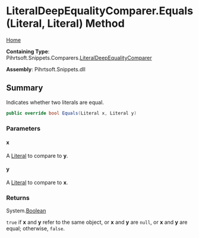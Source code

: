 <a name="_top"></a>

# LiteralDeepEqualityComparer\.Equals\(Literal, Literal\) Method

[Home](../../../../../README.md#_top)

**Containing Type**: Pihrtsoft\.Snippets\.Comparers\.[LiteralDeepEqualityComparer](../README.md#_top)

**Assembly**: Pihrtsoft\.Snippets\.dll

## Summary

Indicates whether two literals are equal\.

```csharp
public override bool Equals(Literal x, Literal y)
```

### Parameters

#### x

A [Literal](../../../Literal/README.md#_top) to compare to **y**\.

#### y

A [Literal](../../../Literal/README.md#_top) to compare to **x**\.

### Returns

System\.[Boolean](https://docs.microsoft.com/en-us/dotnet/api/system.boolean)

`true` if **x** and **y** refer to the same object, or **x** and **y** are `null`, or **x** and **y** are equal; otherwise, `false`\.